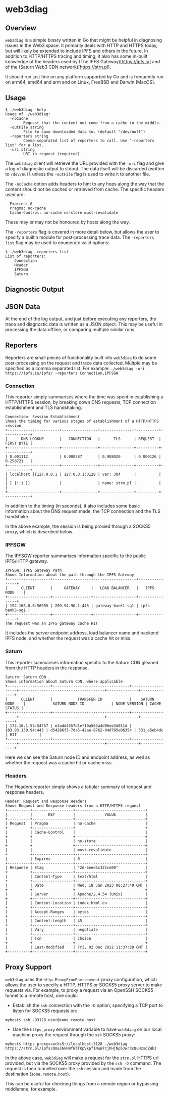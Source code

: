 # web3diag

## Overview

`web3diag` is a simple binary written in Go that might be helpful in diagnosing issues in the Web3 space. It primarily deals with HTTP and HTTPS today, but will likely be extended to include IPFS and others in the future. In addition to HTTP/HTTPS tracing and timing, it also has some in-built knowledge of the headers used by (The IPFS Gateway)[https://ipfs.io] and of the (Saturn Web3 CDN network)[https://strn.pl].

It should run just fine on any platform supported by Go and is frequently run on arm64, amd64 and arm and on Linux, FreeBSD and Darwin (MacOS).

## Usage

```
$ ./web3diag -help
Usage of ./web3diag:
  -noCache
    	Request that the content not come from a cache in the middle.
  -outFile string
    	File to save downloaded data to. (default "/dev/null")
  -reporters string
    	Comma-separated list of reporters to call. Use '-reporters list' for a list.
  -uri string
    	URI to request (required).
```

The `web3diag` client will retrieve the URL provided with the `-uri` flag and give a log of diagnostic output to stdout. The data itself will be discarded (written to `/dev/null` unless the `-outFile` flag is used to write it to another file.

The `-noCache` option adds headers to hint to any hops along the way that the content should not be cached or retrieved from cache. The specific headers used are:

```
  Expires: 0
  Pragma: no-cache
  Cache-Control: no-cache no-store must-revalidate
```

These may or may not be honoured by hosts along the way.

The `-reporters` flag is covered in more detail below, but allows the user to specify a builtin module for post-processing trace data. The `-reporters list` flag may be used to enumerate valid options:

```
$ ./web3diag -reporters list
List of reporters:
    Connection
    Header
    IPFSGW
    Saturn
```

## Diagnostic Output



## JSON Data

At the end of the log output, and just before executing any reporters, the trace and diagnostic data is written as a JSON object. This may be useful in processing the data offline, or comparing multiple similar runs.

## Reporters

Reporters are small pieces of functionality built into `web3diag` to do some post-processing on the request and trace data collected. Multple may be specified as a comma separated list. For example: `./web3diag -uri https://ipfs.io/ipfs/ -reporters Connection,IPFSGW`

### Connection

This reporter simply summarises where the time was spent in establishing a HTTP/HTTPS session, by breaking down DNS requests, TCP connection establishment and TLS handshaking.

```
Connection: Session Establishment
Shows the timing for various stages of establishment of a HTTP/HTTPS session
+-----------------------+----------------+---------------+----------+------------+
|      DNS LOOKUP       |   CONNECTION   |      TLS      | REQUEST  | FIRST BYTE |
+-----------------------+----------------+---------------+----------+------------+
| 0.001112              | 0.000287       | 0.908020      | 0.000126 | 0.258721   |
+-----------------------+----------------+---------------+----------+------------+
| localhost [{127.0.0.1 | 127.0.0.1:3128 | ver: 304      |          |            |
| } {::1 }]             |                | name: strn.pl |          |            |
+-----------------------+----------------+---------------+----------+------------+
```

In addition to the timing (in seconds), it also includes some basic information about the DNS request made, the TCP connection and the TLS handshake.

In the above example, the session is being proxied through a SOCKS5 proxy, which is described below.

### IPFSGW

The IPFSGW reporter summarises information specific to the public IPFS/HTTP gateway.

```
IPFSGW: IPFS Gateway Path
Shows Information about the path through the IPFS Gateway
+-------------------+-----------------+-------------------+----------------+
|      CLIENT       |     GATEWAY     |   LOAD BALANCER   |   IPFS NODE    |
+-------------------+-----------------+-------------------+----------------+
| 192.168.0.6:56985 | 209.94.90.1:443 | gateway-bank1-sg1 | ipfs-bank5-sg1 |
+-------------------+-----------------+-------------------+----------------+
The request was an IPFS gateway cache HIT

```

It includes the server endpoint address, load balancer name and backend IPFS node, and whether the request was a cache hit or miss.


### Saturn

This reporter summarises information specific to the Saturn CDN gleaned from the HTTP headers in the response.

```
Saturn: Saturn CDN
Shows information about Saturn CDN, where applicable
+-------------------+----------------------------------+-------------------+--------------------------------------+--------------+--------------+
|      CLIENT       |           TRANSFER ID            |    SATURN NODE    |            SATURN NODE ID            | NODE VERSION | CACHE STATUS |
+-------------------+----------------------------------+-------------------+--------------------------------------+--------------+--------------+
| 172.16.1.53:54757 | e3add4557d1ef10a563a4d96ee3d851d | 103.93.130.94:443 | d54286f3-7da5-42ae-8762-04d705e06354 | 531_e5eb4dc  | HIT          |
+-------------------+----------------------------------+-------------------+--------------------------------------+--------------+--------------+

```

Here we can see the Saturn node ID and endpoint address, as well as whether the request was a cache hit or cache miss.

### Headers

The Headers reporter simply shows a tabular summary of request and response headers.

```
Header: Request and Response Headers
Shows Request and Response headers from a HTTP/HTTPS request
+----------+------------------+-------------------------------+
|          |       KEY        |             VALUE             |
+----------+------------------+-------------------------------+
| Request  | Pragma           | no-cache                      |
+          +------------------+                               +
|          | Cache-Control    |                               |
+          +                  +-------------------------------+
|          |                  | no-store                      |
+          +                  +-------------------------------+
|          |                  | must-revalidate               |
+          +------------------+-------------------------------+
|          | Expires          | 0                             |
+----------+------------------+-------------------------------+
| Response | Etag             | "2d-5eed6c325ce00"            |
+          +------------------+-------------------------------+
|          | Content-Type     | text/html                     |
+          +------------------+-------------------------------+
|          | Date             | Wed, 18 Jan 2023 00:27:40 GMT |
+          +------------------+-------------------------------+
|          | Server           | Apache/2.4.54 (Unix)          |
+          +------------------+-------------------------------+
|          | Content-Location | index.html.en                 |
+          +------------------+-------------------------------+
|          | Accept-Ranges    | bytes                         |
+          +------------------+-------------------------------+
|          | Content-Length   | 45                            |
+          +------------------+-------------------------------+
|          | Vary             | negotiate                     |
+          +------------------+-------------------------------+
|          | Tcn              | choice                        |
+          +------------------+-------------------------------+
|          | Last-Modified    | Fri, 02 Dec 2022 11:37:28 GMT |
+----------+------------------+-------------------------------+
```

## Proxy Support

`web3diag` uses the `http.ProxyFromEnvironment` proxy configuration, which allows the user to specify a HTTP, HTTPS or SOCKS5 proxy server to make requests via. For example, to proxy a request via an OpenSSH SOCKS5 tunnel to a remote host, one could:

 * Establish the `ssh` connection with the `-D` option, specifying a TCP port to listen for SOCKS5 requests on:
 
 ```
myhost$ ssh -D3128 user@some.remote.host
 ```

 * Use the `https_proxy` environment variable to have `web3diag` on our local machine proxy the request through the `ssh` SOCKS5 proxy:

```
myhost$ https_proxy=socks5://localhost:3128 ./web3diag https://strn.pl/ipfs/QmaJ6kN9fW3TKpVkpf1NuW7cjhHjNp5Jwr3cQuHzsoZWkJ
```

In the above case, `web3diag` will make a request for the `strn.pl` HTTPS url provided, but via the SOCKS5 proxy provided by the `ssh -D` command. The request is then tunnelled over the `ssh` session and made from the destination (`some.remote.host`).

This can be useful for checking things from a remote region or bypassing middlemne, for example.

